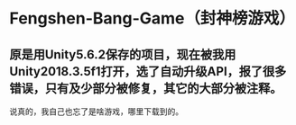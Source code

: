 # Fengshen-Bang-Game（封神榜游戏）
## 原是用Unity5.6.2保存的项目，现在被我用Unity2018.3.5f1打开，选了自动升级API，报了很多错误，只有及少部分被修复，其它的大部分被注释。
说真的，我自己也忘了是啥游戏，哪里下载到的。
